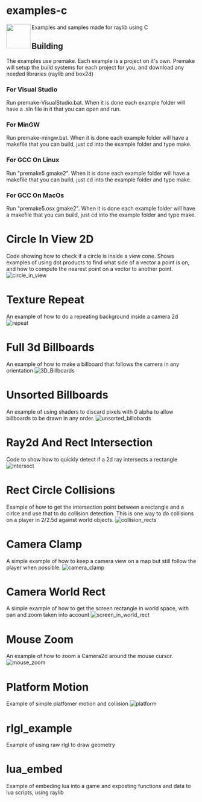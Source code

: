 # examples-c
<img align="left" src="https://github.com/raysan5/raylib/raw/master/logo/raylib_logo_animation.gif" width="64">
Examples and samples made for raylib using C

## Building
The examples use premake. Each example is a project on it's own. Premake will setup the build systems for each project for you, and download any needed libraries (raylib and box2d)

### For Visual Studio
Run premake-VisualStudio.bat. When it is done each example folder will have a .sln file in it that you can open and run.

### For MinGW
Run premake-mingw.bat. When it is done each example folder will have a makefile that you can build, just cd into the example folder and type make.

### For GCC On Linux
Run "premake5 gmake2". When it is done each example folder will have a makefile that you can build, just cd into the example folder and type make.

### For GCC On MacOs
Run "premake5.osx gmake2". When it is done each example folder will have a makefile that you can build, just cd into the example folder and type make.

# Circle In View 2D
Code showing how to check if a circle is inside a view cone. Shows examples of using dot products to find what side of a vector a point is on, and how to compute the nearest point on a vector to another point.
![circle_in_view](https://user-images.githubusercontent.com/322174/149637442-c701f9cb-883a-4d44-96fe-f91e8a86dea6.gif)

# Texture Repeat
An example of how to do a repeating background inside a camera 2d
![repeat](https://user-images.githubusercontent.com/322174/149637440-b7f7b1d2-1e1d-4ad8-a465-e11ce2388793.gif)

# Full 3d Billboards
An example of how to make a billboard that follows the camera in any orientation
![3D_Billboards](https://user-images.githubusercontent.com/322174/159843788-74bb43ef-c582-40c5-9c50-cf8935d801f1.gif)

# Unsorted Billboards
An example of using shaders to discard pixels with 0 alpha to allow billboards to be drawn in any order.
![unsorted_billobards](https://user-images.githubusercontent.com/322174/148694937-f7c4b166-b81a-4d48-af8f-eefbc1a3f487.gif)

# Ray2d And Rect Intersection
Code to show how to quickly detect if a 2d ray intersects a rectangle
![intersect](https://user-images.githubusercontent.com/322174/150265976-3b27ab1f-2087-4273-9e8e-a2e393339d96.gif)

# Rect Circle Collisions
Example of how to get the intersection point between a rectangle and a cirlce and use that to do collision detection.
This is one way to do collisions on a player in 2/2.5d against world objects.
![collision_rects](https://user-images.githubusercontent.com/322174/151831283-c88c5823-46cb-4c46-b3ad-d096ec3ad111.gif)

# Camera Clamp
A simple example of how to keep a camera view on a map but still follow the player when possible.
![camera_clamp](https://user-images.githubusercontent.com/322174/152666088-6812df46-fe05-45f0-adb1-60282a68140e.gif)

# Camera World Rect
A simple example of how to get the screen rectangle in world space, with pan and zoom taken into account
![screen_in_world_rect](https://user-images.githubusercontent.com/322174/152667574-f3761c91-6e81-4592-ad35-6ce1a0dd94c6.gif)

# Mouse Zoom
An example of how to zoom a Camera2d around the mouse cursor.
![mouse_zoom](https://user-images.githubusercontent.com/322174/179423394-6012957e-d892-42d8-b927-b6db10921ad7.gif)

# Platform Motion
Example of simple platfomer motion and collision
![platform](https://user-images.githubusercontent.com/322174/208321841-9f4bdb9b-1bab-4e90-9559-40bb3fd5b67f.gif)

# rlgl_example
Example of using raw rlgl to draw geometry

# lua_embed
Example of embeding lua into a game and exposting functions and data to lua scripts, using raylib


